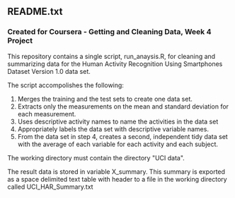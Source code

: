 ## README.txt
### Created for Coursera - Getting and Cleaning Data, Week 4 Project

This repository contains a single script, run_anaysis.R, for cleaning and summarizing data for the
Human Activity Recognition Using Smartphones Dataset Version 1.0 data set.

The script accompolishes the following:

1. Merges the training and the test sets to create one data set.
2. Extracts only the measurements on the mean and standard deviation for each measurement.
3. Uses descriptive activity names to name the activities in the data set
4. Appropriately labels the data set with descriptive variable names.
5. From the data set in step 4, creates a second, independent tidy data set with the average of each variable for each activity and each subject.

The working directory must contain the directory "UCI data".

The result data is stored in variable X_summary.
This summary is exported as a space delimited text table with header to a file in the working directory
called UCI_HAR_Summary.txt

